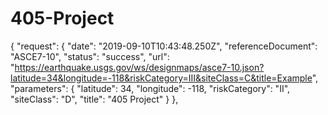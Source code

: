 # 405-Project
{
  "request": {
    "date": "2019-09-10T10:43:48.250Z",
    "referenceDocument": "ASCE7-10",
    "status": "success",
    "url": "https://earthquake.usgs.gov/ws/designmaps/asce7-10.json?latitude=34&longitude=-118&riskCategory=III&siteClass=C&title=Example",
    "parameters": {
      "latitude": 34,
      "longitude": -118,
      "riskCategory": "II",
      "siteClass": "D",
      "title": "405 Project"
    }
  },
